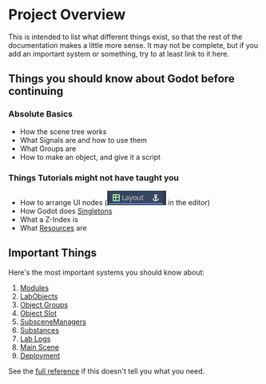 # Project Overview

This is intended to list what different things exist, so that the rest of the documentation makes a little more sense. It may not be complete, but if you add an important system or something, try to at least link to it here.

## Things you should know about Godot before continuing
### Absolute Basics
- How the scene tree works
- What Signals are and how to use them
- What Groups are
- How to make an object, and give it a script
### Things Tutorials might not have taught you
- How to arrange UI nodes (![Layout Presets](layout_presets_image.png) in the editor)
- How Godot does [Singletons](https://docs.godotengine.org/en/3.5/tutorials/scripting/singletons_autoload.html)
- What a Z-Index is
- What [Resources](https://docs.godotengine.org/en/3.5/tutorials/scripting/resources.html) are

## Important Things

Here's the most important systems you should know about:

1. [Modules](/docs/reference/modules.md)
2. [LabObjects](/docs/reference/labobject.md)
3. [Object Groups](/docs/reference/groups/index.md)
4. [Object Slot](/docs/reference/objectslot.md)
5. [SubsceneManagers](/docs/reference/subscenemanagers.md)
6. [Substances](/docs/reference/substances.md)
7. [Lab Logs](/docs/reference/lablogs.md)
8. [Main Scene](/docs/reference/mainscene.md)
9. [Deployment](/docs/reference/deployment.md)

See the [full reference](/docs/index.md#reference) if this doesn't tell you what you need.